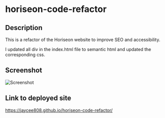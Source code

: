 # horiseon-code-refactor

## Description

This is a refactor of the Horiseon website to improve SEO and accessibility.

I updated all div in the index.html file to semantic html and updated the corresponding css.
## Screenshot

![Screenshot](screenshot.png)

## Link to deployed site

https://jaycee808.github.io/horiseon-code-refactor/